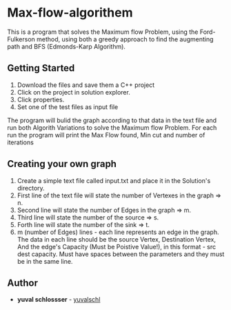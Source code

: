 # Max-flow-algorithem

This is a program that solves the Maximum flow Problem, using the Ford-Fulkerson method, using both a greedy
approach to find the augmenting path and BFS (Edmonds-Karp Algorithm).

## Getting Started

1. Download the files and save them a C++ project
2. Click on the project in solution explorer.
3. Click properties.
4. Set one of the test files as input file

The program will bulid the graph according to that data in the text file and run both Algorith Variations to solve 
the Maximum flow Problem. For each run the program will print the Max Flow found, Min cut and number of iterations

## Creating your own graph

1. Create a simple text file called input.txt and place it in the Solution's directory. 
2. First line of the text file will state the number of Vertexes in the graph => n. 
3. Second line will state the number of Edges in the graph => m. 
4. Third line will state the number of the source => s. 
5. Forth line will state the number of the sink => t. 
6. m (number of Edges) lines - each line represents an edge in the graph. The data in each line should be
the source Vertex, Destination Vertex, And the edge's Capacity (Must be Poistive Value!), in this format - 
src dest capacity. Must have spaces between the parameters and they must be in the same line.

## Author

* **yuval schlossser** - [yuvalschl](https://github.com/yuvalschl)
